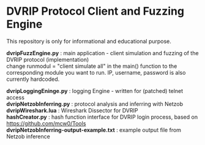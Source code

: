 # DVRIP Protocol Client and Fuzzing Engine
This repository is only for informational and educational purpose.  
  
**dvripFuzzEngine.py** : main application - client simulation and fuzzing of the DVRIP protocol (implementation)  
change runmodul = "client simulate all" in the main() function to the corresponding module you want to run. IP, username, password is also currently hardcoded.

**dvripLoggingEninge.py** : logging Engine - written for (patched) telnet access  
**dvripNetzobInferring.py** : protocol analysis and inferring with Netzob  
**dvripWireshark.lua** : Wireshark Dissector for DVRIP  
**hashCreator.py** : hash function interface for DVRIP login process, based on https://github.com/mcw0/Tools  
**dvripNetzobInferring-output-example.txt** : example output file from Netzob inference
